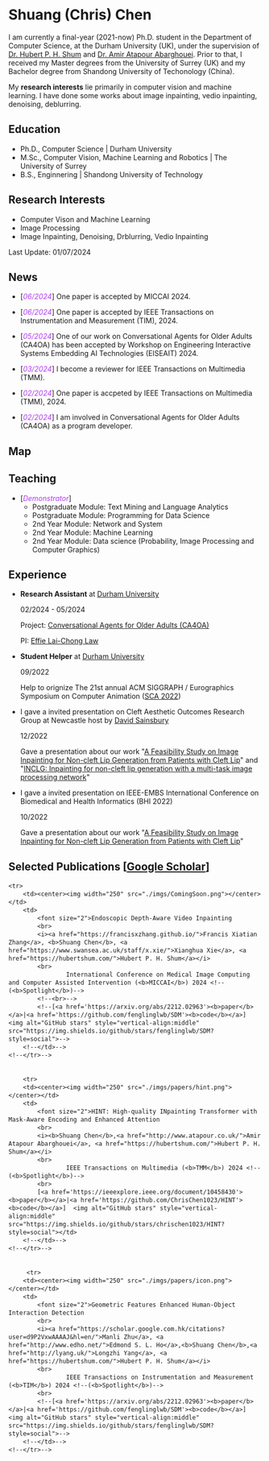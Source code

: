 # Shuang (Chris) Chen
I am currently a final-year (2021-now) Ph.D. student in the Department of Computer Science, at the Durham University (UK), under the supervision of <a href="https://hubertshum.com/">Dr. Hubert P. H. Shum</a> and <a href="http://www.atapour.co.uk/">Dr. Amir Atapour Abarghouei</a>. Prior to that, I received my Master degrees from the University of Surrey (UK) and my Bachelor degree from Shandong University of Techonology (China).


My **research interests** lie primarily in computer vision and machine learning. I have done some works about image inpainting, vedio inpainting, denoising, deblurring.
<!--#### Technical Skills: Python, MATLAB, Android Studio-->

## Education
- Ph.D., Computer Science | Durham University							       		
- M.Sc., Computer Vision, Machine Learning and Robotics | The University of Surrey	        		
- B.S., Enginnering | Shandong University of Technology

## Research Interests
- Computer Vison and Machine Learning
- Image Processing
- Image Inpainting, Denoising, Drblurring, Vedio Inpainting


Last Update: 01/07/2024

## News
- [<em><a style="color: #B23AF4">06/2024</a></em>] One paper is accepted by MICCAI 2024.
  
- [<em><a style="color: #B23AF4">06/2024</a></em>] One paper is accepted by IEEE Transactions on Instrumentation and Measurement (TIM), 2024.
  
- [<em><a style="color: #B23AF4">05/2024</a></em>] One of our work on Conversational Agents for Older Adults (CA4OA) has been accepted by Workshop on Engineering Interactive Systems Embedding AI Technologies (EISEAIT) 2024.

- [<em><a style="color: #B23AF4">03/2024</a></em>] I become a reviewer for IEEE Transactions on Multimedia (TMM).
  
- [<em><a style="color: #B23AF4">02/2024</a></em>] One paper is accpeted by IEEE Transactions on Multimedia (TMM), 2024.
  
- [<em><a style="color: #B23AF4">02/2024</a></em>] I am involved in Conversational Agents for Older Adults (CA4OA) as a program developer.


## Map
<a class="pull-right" href="#">
    <script type="text/javascript" id="clustrmaps" src="//clustrmaps.com/map_v2.js?d=xfHZrCwVWeTUpPyh_V2GIKfmaVidU6pmDdDrefgq0yE&cl=ffffff&w=a"></script>
</a>

## Teaching
- [<em><a style="color: #B23AF4">Demonstrator</a></em>]
	- Postgraduate Module: Text Mining and Language Analytics
	- Postgraduate Module: Programming for Data Science
	- 2nd Year Module: Network and System
	- 2nd Year Module: Machine Learning
	- 2nd Year Module: Data science (Probability, Image Processing and Computer Graphics)
   
## Experience
- <b>Research Assistant</b> at <a href="https://www.durham.ac.uk/">Durham University</a>

	02/2024 - 05/2024

	Project: <a href="https://aihs.webspace.durham.ac.uk/conversational-agents-for-older-adults-ca4oa/#:~:text=Trustworthy%20conversational%20agents%20(CAs)%20can,and%20cannot%20benefit%20from%20them.">Conversational Agents for Older Adults (CA4OA)</a>
 
	PI: <a href="https://www.durham.ac.uk/staff/lai-chong-law/">Effie Lai-Chong Law</a>

- <b>Student Helper</b> at <a href="https://www.durham.ac.uk//">Durham University</a>

	09/2022

   	Help to orignize The 21st annual ACM SIGGRAPH / Eurographics Symposium on Computer Animation (<a href="https://computeranimation.org/2022/index.html">SCA 2022</a>)

 - I gave a invited presentation on Cleft Aesthetic Outcomes Research Group at Newcastle host by <a href="https://www.newcastle-hospitals.nhs.uk/consultants/mr-david-sainsbury/">David Sainsbury</a>

	12/2022

   	Gave a presentation about our work "<a href="https://ieeexplore.ieee.org/abstract/document/9926917">A Feasibility Study on Image Inpainting for Non-cleft Lip Generation from Patients with Cleft Lip</a>" and "<a href="https://www.sciencedirect.com/science/article/pii/S2665963823000544">INCLG: Inpainting for non-cleft lip generation with a multi-task image processing network</a>"


 - I gave a invited presentation on IEEE-EMBS International Conference on Biomedical and Health Informatics (BHI 2022)

	10/2022

   	Gave a presentation about our work "<a href="https://ieeexplore.ieee.org/abstract/document/9926917">A Feasibility Study on Image Inpainting for Non-cleft Lip Generation from Patients with Cleft Lip</a>"
   
## Selected Publications [<a href="https://scholar.google.com/citations?hl=en&user=tRLJ2X4AAAAJ">Google Scholar</a>]
<table id="tbPublications" width="100%" style="border-collapse:separate; border-spacing:0px 10px;">
	<tbody>

	<tr>
		<td><center><img width="250" src="./imgs/ComingSoon.png"></center></td>
		<td>
			<font size="2">Endoscopic Depth-Aware Video Inpainting 
			<br>
			<i><a href="https://francisxzhang.github.io/">Francis Xiatian Zhang</a>, <b>Shuang Chen</b>, <a href="https://www.swansea.ac.uk/staff/x.xie/">Xianghua Xie</a>, <a href="https://hubertshum.com/">Hubert P. H. Shum</a></i>
			<br>
            		International Conference on Medical Image Computing and Computer Assisted Intervention (<b>MICCAI</b>) 2024 <!--(<b>Spotlight</b>)-->
			<!--<br>-->
			<!--[<a href='https://arxiv.org/abs/2212.02963'><b>paper</b></a>|<a href='https://github.com/fenglinglwb/SDM'><b>code</b></a>]  <img alt="GitHub stars" style="vertical-align:middle" src="https://img.shields.io/github/stars/fenglinglwb/SDM?style=social">-->
		<!--</td>-->
	<!--</tr>-->


        <tr>
		<td><center><img width="250" src="./imgs/papers/hint.png"></center></td>
		<td>
			<font size="2">HINT: High-quality INpainting Transformer with Mask-Aware Encoding and Enhanced Attention
			<br>
   			<i><b>Shuang Chen</b>,<a href="http://www.atapour.co.uk/">Amir Atapour Abarghouei</a>, <a href="https://hubertshum.com/">Hubert P. H. Shum</a></i>
			<br>
            		IEEE Transactions on Multimedia (<b>TMM</b>) 2024 <!--(<b>Spotlight</b>)-->
			<br>
			[<a href='https://ieeexplore.ieee.org/document/10458430'><b>paper</b></a>|<a href='https://github.com/ChrisChen1023/HINT'><b>code</b></a>]  <img alt="GitHub stars" style="vertical-align:middle" src="https://img.shields.io/github/stars/chrischen1023/HINT?style=social"></td>
		<!--</td>-->
	<!--</tr>-->

 
         <tr>
		<td><center><img width="250" src="./imgs/papers/icon.png"></center></td>
		<td>
			<font size="2">Geometric Features Enhanced Human-Object Interaction Detection 
			<br>
			<i><a href="https://scholar.google.com.hk/citations?user=d9P2VxwAAAAJ&hl=en/">Manli Zhu</a>, <a href="http://www.edho.net/">Edmond S. L. Ho</a>,<b>Shuang Chen</b>,<a href="http://lyang.uk/">Longzhi Yang</a>, <a href="https://hubertshum.com/">Hubert P. H. Shum</a></i>
			<br>
            		IEEE Transactions on Instrumentation and Measurement (<b>TIM</b>) 2024 <!--(<b>Spotlight</b>)-->
			<br>
			<!--[<a href='https://arxiv.org/abs/2212.02963'><b>paper</b></a>|<a href='https://github.com/fenglinglwb/SDM'><b>code</b></a>]  <img alt="GitHub stars" style="vertical-align:middle" src="https://img.shields.io/github/stars/fenglinglwb/SDM?style=social">-->
		<!--</td>-->
	<!--</tr>-->
<!--</tbody>-->
<!--</table>-->





<!--
## Work Experience
**Data Scientist @ Toyota Financial Services (_June 2022 - Present_)**
- Uncovered and corrected missing step in production data pipeline which impacted over 70% of active accounts
- Redeveloped loan originations model which resulted in 50% improvement in model performance and saving 1 million dollars in potential losses

**Data Science Consultant @ Shawhin Talebi Ventures LLC (_December 2020 - Present_)**
- Conducted data collection, processing, and analysis for novel study evaluating the impact of over 300 biometrics variables on human performance in hyper-realistic, live-fire training scenarios
- Applied unsupervised deep learning approaches to longitudinal ICU data to discover novel sepsis sub-phenotypes

## Projects
### Data-Driven EEG Band Discovery with Decision Trees
[Publication](https://www.mdpi.com/1424-8220/22/8/3048)

Developed objective strategy for discovering optimal EEG bands based on signal power spectra using **Python**. This data-driven approach led to better characterization of the underlying power spectrum by identifying bands that outperformed the more commonly used band boundaries by a factor of two. The proposed method provides a fully automated and flexible approach to capturing key signal components and possibly discovering new indices of brain activity.

![EEG Band Discovery](/assets/img/eeg_band_discovery.jpeg)

### Decoding Physical and Cognitive Impacts of Particulate Matter Concentrations at Ultra-Fine Scales
[Publication](https://www.mdpi.com/1424-8220/22/11/4240)

Used **Matlab** to train over 100 machine learning models which estimated particulate matter concentrations based on a suite of over 300 biometric variables. We found biometric variables can be used to accurately estimate particulate matter concentrations at ultra-fine spatial scales with high fidelity (r2 = 0.91) and that smaller particles are better estimated than larger ones. Inferring environmental conditions solely from biometric measurements allows us to disentangle key interactions between the environment and the body.

![Bike Study](/assets/img/bike_study.jpeg)

## Talks & Lectures
- Causality: The new science of an old question - GSP Seminar, Fall 2021
- Guest Lecture: Dimensionality Reduction - Big Data and Machine Learning for Scientific Discovery (PHYS 5336), Spring 2021
- Guest Lecture: Fourier and Wavelet Transforms - Scientific Computing (PHYS 5315), Fall 2020
- A Brief Introduction to Optimization - GSP Seminar, Fall 2019
- Weeks of Welcome Poster Competition - UTD, Fall 2019
- A Brief Introduction to Networks - GSP Seminar, Spring 2019

- [Data Science YouTube](https://www.youtube.com/channel/UCa9gErQ9AE5jT2DZLjXBIdA)

## Publications
1. Talebi S., Lary D.J., Wijeratne L. OH., and Lary, T. Modeling Autonomic Pupillary Responses from External Stimuli Using Machine Learning (2019). DOI: 10.26717/BJSTR.2019.20.003446
2. Wijeratne, L.O.; Kiv, D.R.; Aker, A.R.; Talebi, S.; Lary, D.J. Using Machine Learning for the Calibration of Airborne Particulate Sensors. Sensors 2020, 20, 99.
3. Lary, D.J.; Schaefer, D.; Waczak, J.; Aker, A.; Barbosa, A.; Wijeratne, L.O.H.; Talebi, S.; Fernando, B.; Sadler, J.; Lary, T.; Lary, M.D. Autonomous Learning of New Environments with a Robotic Team Employing Hyper-Spectral Remote Sensing, Comprehensive In-Situ Sensing and Machine Learning. Sensors 2021, 21, 2240. https://doi.org/10.3390/s21062240
4. Zhang, Y.; Wijeratne, L.O.H.; Talebi, S.; Lary, D.J. Machine Learning for Light Sensor Calibration. Sensors 2021, 21, 6259. https://doi.org/10.3390/s21186259
5. Talebi, S.; Waczak, J.; Fernando, B.; Sridhar, A.; Lary, D.J. Data-Driven EEG Band Discovery with Decision Trees. Preprints 2022, 2022030145 (doi: 10.20944/preprints202203.0145.v1).
6. Fernando, B.A.; Sridhar, A.; Talebi, S.; Waczak, J.; Lary, D.J. Unsupervised Blink Detection Using Eye Aspect Ratio Values. Preprints 2022, 2022030200 (doi: 10.20944/preprints202203.0200.v1).
7. Talebi, S. et al. Decoding Physical and Cognitive Impacts of PM Concentrations at Ultra-fine Scales, 29 March 2022, PREPRINT (Version 1) available at Research Square [https://doi.org/10.21203/rs.3.rs-1499191/v1]
8. Lary, D.J. et al. (2022). Machine Learning, Big Data, and Spatial Tools: A Combination to Reveal Complex Facts That Impact Environmental Health. In: Faruque, F.S. (eds) Geospatial Technology for Human Well-Being and Health. Springer, Cham. https://doi.org/10.1007/978-3-030-71377-5_12
9. Wijerante, L.O.H. et al. (2022). Advancement in Airborne Particulate Estimation Using Machine Learning. In: Faruque, F.S. (eds) Geospatial Technology for Human Well-Being and Health. Springer, Cham. https://doi.org/10.1007/978-3-030-71377-5_13

- [Data Science Blog](https://medium.com/@shawhin)



-->







<!--
**ChrisChen1023/chrischen1023** is a ✨ _special_ ✨ repository because its `README.md` (this file) appears on your GitHub profile.

Here are some ideas to get you started:

- 🔭 I’m currently working on ...
- 🌱 I’m currently learning ...
- 👯 I’m looking to collaborate on ...
- 🤔 I’m looking for help with ...
- 💬 Ask me about ...
- 📫 How to reach me: ...
- 😄 Pronouns: ...
- ⚡ Fun fact: ...
-->
